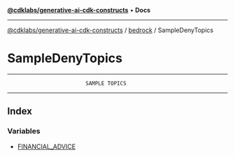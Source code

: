 [**@cdklabs/generative-ai-cdk-constructs**](../../../../README.md) • **Docs**

***

[@cdklabs/generative-ai-cdk-constructs](../../../../README.md) / [bedrock](../../README.md) / SampleDenyTopics

# SampleDenyTopics

***************************************************************************
                             SAMPLE TOPICS
***************************************************************************

## Index

### Variables

- [FINANCIAL\_ADVICE](variables/FINANCIAL_ADVICE.md)
